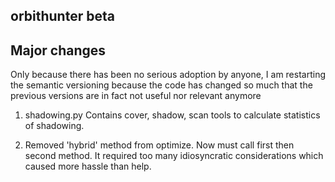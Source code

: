 orbithunter beta
----------------

Major changes
-------------
Only because there has been no serious adoption by anyone, 
I am restarting the semantic versioning because the code has changed so much that the previous versions are in fact
not useful nor relevant anymore

1. shadowing.py 
   Contains cover, shadow, scan tools to calculate statistics of shadowing.

2. Removed 'hybrid' method from optimize. Now must call first then second method. It required too many
idiosyncratic considerations which caused more hassle than help. 
